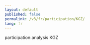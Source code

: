 ```yaml
---
layout: default
published: false
permalink: /v3/fr/participation/KGZ/
lang: fr
---
```


participation analysis KGZ
